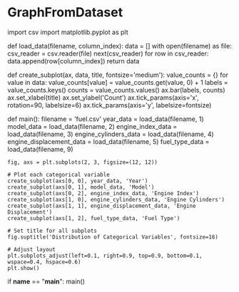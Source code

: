 # GraphFromDataset
import csv
import matplotlib.pyplot as plt

def load_data(filename, column_index):
    data = []
    with open(filename) as file:
        csv_reader = csv.reader(file)
        next(csv_reader)
        for row in csv_reader:
            data.append(row[column_index])
    return data

def create_subplot(ax, data, title, fontsize='medium'):
    value_counts = {}
    for value in data:
        value_counts[value] = value_counts.get(value, 0) + 1
    labels = value_counts.keys()
    counts = value_counts.values()
    ax.bar(labels, counts)
    ax.set_xlabel(title)
    ax.set_ylabel('Count')
    ax.tick_params(axis='x', rotation=90, labelsize=6)
    ax.tick_params(axis='y', labelsize=fontsize)

def main():
    filename = 'fuel.csv'
    year_data = load_data(filename, 1)
    model_data = load_data(filename, 2)
    engine_index_data = load_data(filename, 3)
    engine_cylinders_data = load_data(filename, 4)
    engine_displacement_data = load_data(filename, 5)
    fuel_type_data = load_data(filename, 9)

    fig, axs = plt.subplots(2, 3, figsize=(12, 12))

    # Plot each categorical variable
    create_subplot(axs[0, 0], year_data, 'Year')
    create_subplot(axs[0, 1], model_data, 'Model')
    create_subplot(axs[0, 2], engine_index_data, 'Engine Index')
    create_subplot(axs[1, 0], engine_cylinders_data, 'Engine Cylinders')
    create_subplot(axs[1, 1], engine_displacement_data, 'Engine Displacement')
    create_subplot(axs[1, 2], fuel_type_data, 'Fuel Type')

    # Set title for all subplots
    fig.suptitle('Distribution of Categorical Variables', fontsize=16)

    # Adjust layout
    plt.subplots_adjust(left=0.1, right=0.9, top=0.9, bottom=0.1, wspace=0.4, hspace=0.6)
    plt.show()

if __name__ == "__main__":
    main()
